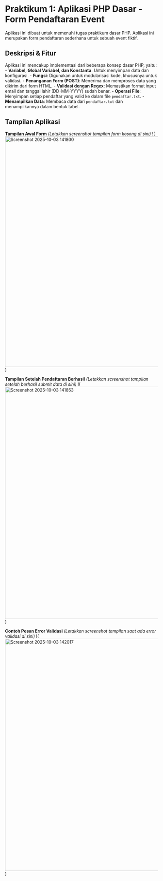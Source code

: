 # Praktikum 1: Aplikasi PHP Dasar - Form Pendaftaran Event 
Aplikasi ini dibuat untuk memenuhi tugas praktikum dasar PHP. Aplikasi ini 
merupakan form pendaftaran sederhana untuk sebuah event fiktif. 
## Deskripsi & Fitur 
Aplikasi ini mencakup implementasi dari beberapa konsep dasar PHP, yaitu: - **Variabel, Global Variabel, dan Konstanta**: Untuk menyimpan data dan 
konfigurasi. - **Fungsi**: Digunakan untuk modularisasi kode, khususnya untuk validasi. - **Penanganan Form (POST)**: Menerima dan memproses data yang dikirim dari 
form HTML. - **Validasi dengan Regex**: Memastikan format input email dan tanggal 
lahir (DD-MM-YYYY) sudah benar. - **Operasi File**: Menyimpan setiap pendaftar yang valid ke dalam file 
`pendaftar.txt`. - **Menampilkan Data**: Membaca data dari `pendaftar.txt` dan 
menampilkannya dalam bentuk tabel. 
 
## Tampilan Aplikasi 
 
**Tampilan Awal Form** 
*(Letakkan screenshot tampilan form kosong di sini)* 
!(<img width="1355" height="757" alt="Screenshot 2025-10-03 141800" src="https://github.com/user-attachments/assets/05890715-7ab7-4a2e-80a3-78b59220a042" />
) 
 
**Tampilan Setelah Pendaftaran Berhasil** 
*(Letakkan screenshot tampilan setelah berhasil submit data di sini)* 
!( <img width="1362" height="762" alt="Screenshot 2025-10-03 141853" src="https://github.com/user-attachments/assets/3ad3ec2f-4d53-4083-a8af-963840a9c8da" />
) 
 
**Contoh Pesan Error Validasi** 
*(Letakkan screenshot tampilan saat ada error validasi di sini)* 
!( <img width="1357" height="762" alt="Screenshot 2025-10-03 142017" src="https://github.com/user-attachments/assets/7b40194c-af70-4469-9d05-58770dbb70fc" />
)

